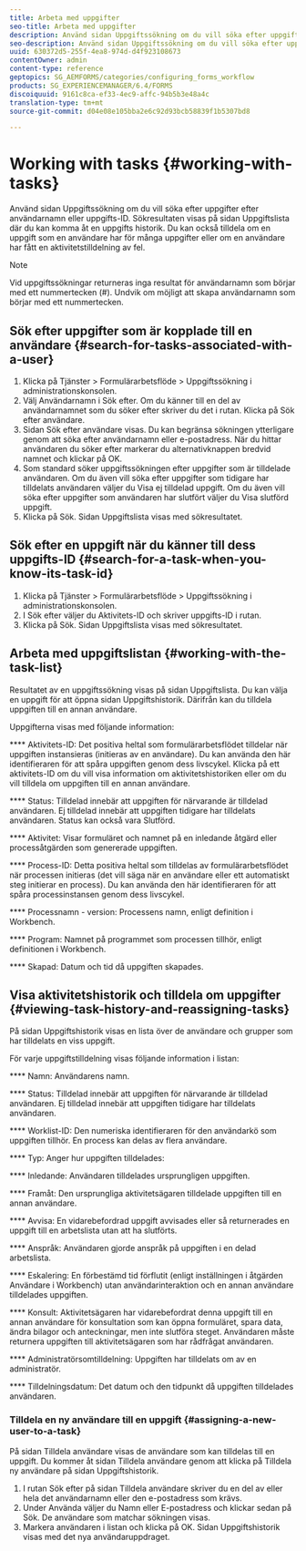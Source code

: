 ```yaml
---
title: Arbeta med uppgifter
seo-title: Arbeta med uppgifter
description: Använd sidan Uppgiftssökning om du vill söka efter uppgifter efter användarnamn eller uppgifts-ID. Läs mer om hur du arbetar med uppgifter.
seo-description: Använd sidan Uppgiftssökning om du vill söka efter uppgifter efter användarnamn eller uppgifts-ID. Läs mer om hur du arbetar med uppgifter.
uuid: 630372d5-255f-4ea8-974d-d4f923108673
contentOwner: admin
content-type: reference
geptopics: SG_AEMFORMS/categories/configuring_forms_workflow
products: SG_EXPERIENCEMANAGER/6.4/FORMS
discoiquuid: 9161c8ca-ef33-4ec9-affc-94b5b3e48a4c
translation-type: tm+mt
source-git-commit: d04e08e105bba2e6c92d93bcb58839f1b5307bd8

---
```



# Working with tasks {#working-with-tasks}

Använd sidan Uppgiftssökning om du vill söka efter uppgifter efter användarnamn eller uppgifts-ID. Sökresultaten visas på sidan Uppgiftslista där du kan komma åt en uppgifts historik. Du kan också tilldela om en uppgift som en användare har för många uppgifter eller om en användare har fått en aktivitetstilldelning av fel.

>[!NOTE]
>
>Vid uppgiftssökningar returneras inga resultat för användarnamn som börjar med ett nummertecken (#). Undvik om möjligt att skapa användarnamn som börjar med ett nummertecken.

## Sök efter uppgifter som är kopplade till en användare {#search-for-tasks-associated-with-a-user}

1. Klicka på Tjänster > Formulärarbetsflöde > Uppgiftssökning i administrationskonsolen.
1. Välj Användarnamn i Sök efter. Om du känner till en del av användarnamnet som du söker efter skriver du det i rutan. Klicka på Sök efter användare.
1. Sidan Sök efter användare visas. Du kan begränsa sökningen ytterligare genom att söka efter användarnamn eller e-postadress. När du hittar användaren du söker efter markerar du alternativknappen bredvid namnet och klickar på OK.
1. Som standard söker uppgiftssökningen efter uppgifter som är tilldelade användaren. Om du även vill söka efter uppgifter som tidigare har tilldelats användaren väljer du Visa ej tilldelad uppgift. Om du även vill söka efter uppgifter som användaren har slutfört väljer du Visa slutförd uppgift.
1. Klicka på Sök. Sidan Uppgiftslista visas med sökresultatet.

## Sök efter en uppgift när du känner till dess uppgifts-ID {#search-for-a-task-when-you-know-its-task-id}

1. Klicka på Tjänster > Formulärarbetsflöde > Uppgiftssökning i administrationskonsolen.
1. I Sök efter väljer du Aktivitets-ID och skriver uppgifts-ID i rutan.
1. Klicka på Sök. Sidan Uppgiftslista visas med sökresultatet.

## Arbeta med uppgiftslistan {#working-with-the-task-list}

Resultatet av en uppgiftssökning visas på sidan Uppgiftslista. Du kan välja en uppgift för att öppna sidan Uppgiftshistorik. Därifrån kan du tilldela uppgiften till en annan användare.

Uppgifterna visas med följande information:

**** Aktivitets-ID: Det positiva heltal som formulärarbetsflödet tilldelar när uppgiften instansieras (initieras av en användare). Du kan använda den här identifieraren för att spåra uppgiften genom dess livscykel. Klicka på ett aktivitets-ID om du vill visa information om aktivitetshistoriken eller om du vill tilldela om uppgiften till en annan användare.

**** Status: Tilldelad innebär att uppgiften för närvarande är tilldelad användaren. Ej tilldelad innebär att uppgiften tidigare har tilldelats användaren. Status kan också vara Slutförd.

**** Aktivitet: Visar formuläret och namnet på en inledande åtgärd eller processåtgärden som genererade uppgiften.

**** Process-ID: Detta positiva heltal som tilldelas av formulärarbetsflödet när processen initieras (det vill säga när en användare eller ett automatiskt steg initierar en process). Du kan använda den här identifieraren för att spåra processinstansen genom dess livscykel.

**** Processnamn - version: Processens namn, enligt definition i Workbench.

**** Program: Namnet på programmet som processen tillhör, enligt definitionen i Workbench.

**** Skapad: Datum och tid då uppgiften skapades.

## Visa aktivitetshistorik och tilldela om uppgifter {#viewing-task-history-and-reassigning-tasks}

På sidan Uppgiftshistorik visas en lista över de användare och grupper som har tilldelats en viss uppgift.

För varje uppgiftstilldelning visas följande information i listan:

**** Namn: Användarens namn.

**** Status: Tilldelad innebär att uppgiften för närvarande är tilldelad användaren. Ej tilldelad innebär att uppgiften tidigare har tilldelats användaren.

**** Worklist-ID: Den numeriska identifieraren för den användarkö som uppgiften tillhör. En process kan delas av flera användare.

**** Typ: Anger hur uppgiften tilldelades:

**** Inledande: Användaren tilldelades ursprungligen uppgiften.

**** Framåt: Den ursprungliga aktivitetsägaren tilldelade uppgiften till en annan användare.

**** Avvisa: En vidarebefordrad uppgift avvisades eller så returnerades en uppgift till en arbetslista utan att ha slutförts.

**** Anspråk: Användaren gjorde anspråk på uppgiften i en delad arbetslista.

**** Eskalering: En förbestämd tid förflutit (enligt inställningen i åtgärden Användare i Workbench) utan användarinteraktion och en annan användare tilldelades uppgiften.

**** Konsult: Aktivitetsägaren har vidarebefordrat denna uppgift till en annan användare för konsultation som kan öppna formuläret, spara data, ändra bilagor och anteckningar, men inte slutföra steget. Användaren måste returnera uppgiften till aktivitetsägaren som har rådfrågat användaren.

**** Administratörsomtilldelning: Uppgiften har tilldelats om av en administratör.

**** Tilldelningsdatum: Det datum och den tidpunkt då uppgiften tilldelades användaren.

### Tilldela en ny användare till en uppgift {#assigning-a-new-user-to-a-task}

På sidan Tilldela användare visas de användare som kan tilldelas till en uppgift. Du kommer åt sidan Tilldela användare genom att klicka på Tilldela ny användare på sidan Uppgiftshistorik.

1. I rutan Sök efter på sidan Tilldela användare skriver du en del av eller hela det användarnamn eller den e-postadress som krävs.
1. Under Använda väljer du Namn eller E-postadress och klickar sedan på Sök. De användare som matchar sökningen visas.
1. Markera användaren i listan och klicka på OK. Sidan Uppgiftshistorik visas med det nya användaruppdraget.

